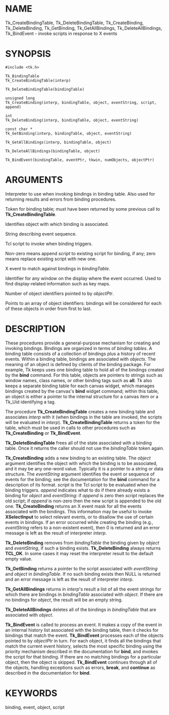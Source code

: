 # NAME

Tk_CreateBindingTable, Tk_DeleteBindingTable, Tk_CreateBinding,
Tk_DeleteBinding, Tk_GetBinding, Tk_GetAllBindings,
Tk_DeleteAllBindings, Tk_BindEvent - invoke scripts in response to X
events

# SYNOPSIS

    #include <tk.h>

    Tk_BindingTable
    Tk_CreateBindingTable(interp)

    Tk_DeleteBindingTable(bindingTable)

    unsigned long
    Tk_CreateBinding(interp, bindingTable, object, eventString, script, append)

    int
    Tk_DeleteBinding(interp, bindingTable, object, eventString)

    const char *
    Tk_GetBinding(interp, bindingTable, object, eventString)

    Tk_GetAllBindings(interp, bindingTable, object)

    Tk_DeleteAllBindings(bindingTable, object)

    Tk_BindEvent(bindingTable, eventPtr, tkwin, numObjects, objectPtr)

# ARGUMENTS

Interpreter to use when invoking bindings in binding table. Also used
for returning results and errors from binding procedures.

Token for binding table; must have been returned by some previous call
to **Tk_CreateBindingTable**.

Identifies object with which binding is associated.

String describing event sequence.

Tcl script to invoke when binding triggers.

Non-zero means append *script* to existing script for binding, if any;
zero means replace existing script with new one.

X event to match against bindings in *bindingTable*.

Identifier for any window on the display where the event occurred. Used
to find display-related information such as key maps.

Number of object identifiers pointed to by *objectPtr*.

Points to an array of object identifiers: bindings will be considered
for each of these objects in order from first to last.

# DESCRIPTION

These procedures provide a general-purpose mechanism for creating and
invoking bindings. Bindings are organized in terms of *binding tables*.
A binding table consists of a collection of bindings plus a history of
recent events. Within a binding table, bindings are associated with
*objects*. The meaning of an object is defined by clients of the binding
package. For example, Tk keeps uses one binding table to hold all of the
bindings created by the **bind** command. For this table, objects are
pointers to strings such as window names, class names, or other binding
tags such as **all**. Tk also keeps a separate binding table for each
canvas widget, which manages bindings created by the canvas\'s **bind**
widget command; within this table, an object is either a pointer to the
internal structure for a canvas item or a Tk_Uid identifying a tag.

The procedure **Tk_CreateBindingTable** creates a new binding table and
associates *interp* with it (when bindings in the table are invoked, the
scripts will be evaluated in *interp*). **Tk_CreateBindingTable**
returns a token for the table, which must be used in calls to other
procedures such as **Tk_CreateBinding** or **Tk_BindEvent**.

**Tk_DeleteBindingTable** frees all of the state associated with a
binding table. Once it returns the caller should not use the
*bindingTable* token again.

**Tk_CreateBinding** adds a new binding to an existing table. The
*object* argument identifies the object with which the binding is to be
associated, and it may be any one-word value. Typically it is a pointer
to a string or data structure. The *eventString* argument identifies the
event or sequence of events for the binding; see the documentation for
the **bind** command for a description of its format. *script* is the
Tcl script to be evaluated when the binding triggers. *append* indicates
what to do if there already exists a binding for *object* and
*eventString*: if *append* is zero then *script* replaces the old
script; if *append* is non-zero then the new script is appended to the
old one. **Tk_CreateBinding** returns an X event mask for all the events
associated with the bindings. This information may be useful to invoke
**XSelectInput** to select relevant events, or to disallow the use of
certain events in bindings. If an error occurred while creating the
binding (e.g., *eventString* refers to a non-existent event), then 0 is
returned and an error message is left as the result of interpreter
*interp*.

**Tk_DeleteBinding** removes from *bindingTable* the binding given by
*object* and *eventString*, if such a binding exists.
**Tk_DeleteBinding** always returns **TCL_OK**. In some cases it may
reset the interpreter result to the default empty value.

**Tk_GetBinding** returns a pointer to the script associated with
*eventString* and *object* in *bindingTable*. If no such binding exists
then NULL is returned and an error message is left as the result of
interpreter *interp*.

**Tk_GetAllBindings** returns in *interp*\'s result a list of all the
event strings for which there are bindings in *bindingTable* associated
with *object*. If there are no bindings for *object*, the result will be
an empty string.

**Tk_DeleteAllBindings** deletes all of the bindings in *bindingTable*
that are associated with *object*.

**Tk_BindEvent** is called to process an event. It makes a copy of the
event in an internal history list associated with the binding table,
then it checks for bindings that match the event. **Tk_BindEvent**
processes each of the objects pointed to by *objectPtr* in turn. For
each object, it finds all the bindings that match the current event
history, selects the most specific binding using the priority mechanism
described in the documentation for **bind**, and invokes the script for
that binding. If there are no matching bindings for a particular object,
then the object is skipped. **Tk_BindEvent** continues through all of
the objects, handling exceptions such as errors, **break**, and
**continue** as described in the documentation for **bind**.

# KEYWORDS

binding, event, object, script
